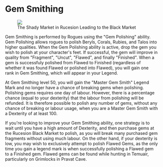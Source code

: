 # Gem Smithing

<figure>
  <img src="../../images/shady_market.jpg" />
  <figcaption>The Shady Market in Rucesion Leading to the Black Market</figcaption>
</figure>

Gem Smithing is performed by Rogues using the "Gem Polishing" ability. Gem Polishing allows rogues to polish Beryls, Corals, Rubies, and Talos into higher qualities. When the Gem Polishing ability is active, drop the gem you wish to polish at your character's feet. If successful, the gem will improve in quality from "Fragment", "Uncut", "Flawed", and finally "Finished". When a gem is successfuly polished from Flawed to Finished (regardless of whether it was found Flawed or polished into Flawed), you will gain one rank in Gem Smithing, which will appear in your Legend.

At Gem Smithing level 50, you will gain the "Master Gem Smith" Legend Mark and no longer have a chance of breaking gems when polishing. Polishing gems requires one day of labour. However, there is a percentage chance (equal to your dexterity) that the labour from polishing will be refunded. It is therefore possible to polish any number of gems, without any chance of breaking or labour usage, when you are a Master Gem Smith with a Dexterity of at least 100.

If you're looking to improve your Gem Smithing ability, one strategy is to wait until you have a high amount of Dexterity, and then purchase gems at the Rucesion Black Market to polish, as you will break many purchased gem fragments without using much labour. On the other hand, if your dexterity is low, you may wish to exclusively attempt to polish Flawed Gems, as the only time you gain a legend mark is when successfully polishing a Flawed gem to a Finished gem. Flawed gems can be found while hunting in Temuair, particularly on Grimlocks in Pravat Cave.

